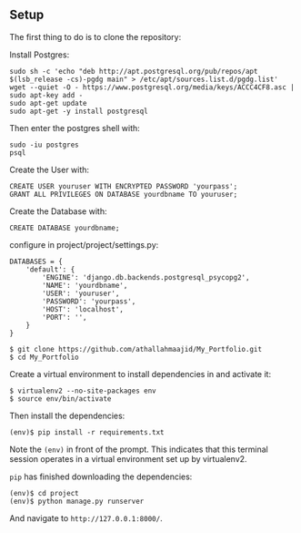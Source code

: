 ## Setup
The first thing to do is to clone the repository:

Install Postgres:
```
sudo sh -c 'echo "deb http://apt.postgresql.org/pub/repos/apt $(lsb_release -cs)-pgdg main" > /etc/apt/sources.list.d/pgdg.list'
wget --quiet -O - https://www.postgresql.org/media/keys/ACCC4CF8.asc | sudo apt-key add -
sudo apt-get update
sudo apt-get -y install postgresql
```
Then enter the postgres shell with:
```
sudo -iu postgres
psql
```
Create the User with:

```
CREATE USER youruser WITH ENCRYPTED PASSWORD 'yourpass';
GRANT ALL PRIVILEGES ON DATABASE yourdbname TO youruser;
```
Create the Database with:
```
CREATE DATABASE yourdbname;
```

configure in project/project/settings.py:
```
DATABASES = {
    'default': {
        'ENGINE': 'django.db.backends.postgresql_psycopg2',
        'NAME': 'yourdbname',
        'USER': 'youruser',
        'PASSWORD': 'yourpass',
        'HOST': 'localhost',
        'PORT': '',
    }
}
```

```
$ git clone https://github.com/athallahmaajid/My_Portfolio.git
$ cd My_Portfolio
```
Create a virtual environment to install dependencies in and activate it:

```
$ virtualenv2 --no-site-packages env
$ source env/bin/activate
```

Then install the dependencies:

```
(env)$ pip install -r requirements.txt
```

Note the `(env)` in front of the prompt. This indicates that this terminal session operates in a virtual environment set up by virtualenv2.

 `pip` has finished downloading the dependencies:

```
(env)$ cd project
(env)$ python manage.py runserver
```

And navigate to `http://127.0.0.1:8000/`.
